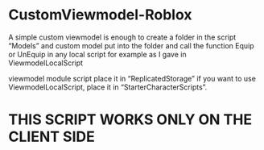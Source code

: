 # CustomViewmodel-Roblox

A simple custom viewmodel is enough to create a folder in the script “Models” and custom model put into the folder and call the function Equip or UnEquip in any local script for example as I gave in ViewmodelLocalScript

viewmodel module script place it in “ReplicatedStorage”
if you want to use ViewmodelLocalScript, place it in “StarterCharacterScripts”.

# THIS SCRIPT WORKS ONLY ON THE CLIENT SIDE
